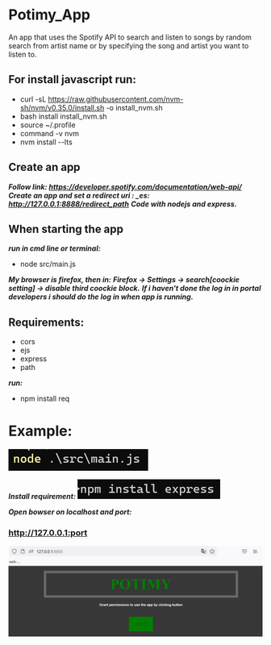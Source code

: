 # Potimy_App
An app that uses the Spotify API to search and listen to songs by random search from artist name or by specifying the song and artist you want to listen to.

## For install javascript run:

* curl -sL https://raw.githubusercontent.com/nvm-sh/nvm/v0.35.0/install.sh -o install_nvm.sh
* bash install install_nvm.sh
* source ~/.profile
* command -v nvm
* nvm install --lts

## Create an app

***Follow link: https://developer.spotify.com/documentation/web-api/***
***Create an app and set a redirect uri : \_es: http://127.0.0.1:8888/redirect_path***
***Code with nodejs and express.***

## When starting the app 

***run in cmd line or terminal:***
* node src/main.js 

***My browser is firefox, then in:***
***Firefox -> Settings -> search[coockie setting] -> disable third coockie block.***
***If i haven't done the log in in portal developers i should do the log in when app is running.***

## Requirements:
  
* cors
* ejs
* express
* path

***run:***
* npm install req

# Example:
![Alt text](/img/app_start.png?raw=true "App Start")

***Install requirement:***
![Alt text](/img/npm_install.png?raw=true "App Start")

***Open bowser on localhost and port:***
### http://127.0.0.1:port
![Alt text](/img/start_bowser.png?raw=true "App Start")

